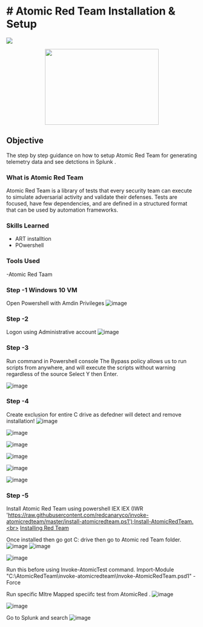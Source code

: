 # # Atomic Red Team Installation & Setup 
<img src="https://img.shields.io/badge/-Atomic%20Red%20Team-blue?style=for-the-badge"></img><br>
<div style="text-align:center;">    
  <img src="https://camo.githubusercontent.com/0ed20b85516f7c35f6a1c48ba69ec3803b32a8a936fd3c9c6bfb04a8311d4839/68747470733a2f2f72656463616e6172792e636f6d2f77702d636f6e74656e742f75706c6f6164732f41746f6d69632d5265642d5465616d2d4c6f676f2e706e67" width=300 height=200></img>
</div>

## Objective
The step by step guidance on how to setup Atomic Red Team for generating telemetry data and see detctions in Splunk  .

### What is Atomic Red Team
Atomic Red Team is a library of tests that every security team can execute to simulate adversarial activity and validate their defenses. Tests are focused, have few dependencies, and are defined in a structured format that can be used by automation frameworks.

### Skills Learned

- ART installtion
- POwershell


### Tools Used

-Atomic Red Taam 

### Step -1 Windows 10 VM
Open Powershell with Amdin Privileges
![image](https://github.com/syedhnaqvi/ARTsetup/assets/39069507/6e26c209-a3de-406e-8ad1-3e37b2fb60f6)

### Step -2 
Logon using Administrative account
![image](https://github.com/syedhnaqvi/ARTsetup/assets/39069507/c0d5f8ad-f2d7-4f5d-b3bd-ef8ca84e5cab)

### Step -3
Run command in Powershell console 
The Bypass policy allows us to run scripts from anywhere, and will execute the scripts without warning regardless of the source Select Y then Enter.

![image](https://github.com/syedhnaqvi/ARTsetup/assets/39069507/2710f52b-5d1b-4b81-bdb0-f251d29f5501)

### Step -4 
Create exclusion for entire C drive as defedner will detect and remove installation!
![image](https://github.com/syedhnaqvi/ARTsetup/assets/39069507/7e0d5a0a-a8d0-4998-b790-65f899314b08)

![image](https://github.com/syedhnaqvi/ARTsetup/assets/39069507/9593c5a8-4818-4ff8-8b52-f251269442dc)

![image](https://github.com/syedhnaqvi/ARTsetup/assets/39069507/9554cae0-c63f-4f4b-972f-493982472662)

![image](https://github.com/syedhnaqvi/ARTsetup/assets/39069507/b8eb5abb-8b90-4b04-828c-d632328d7adc)

![image](https://github.com/syedhnaqvi/ARTsetup/assets/39069507/fbdac193-ad3e-4ccf-b614-11a7e27b1b40)

![image](https://github.com/syedhnaqvi/ARTsetup/assets/39069507/565ef8e8-3d27-42cd-a49c-723cef1c330f)

### Step -5
Install Atomic Red Team using powershell IEX
IEX (IWR 'https://raw.githubusercontent.com/redcanaryco/invoke-atomicredteam/master/install-atomicredteam.ps1');Install-AtomicRedTeam.<br>
<a href="[https://github.com/redcanaryco/invoke-atomicredteam/wiki/Installing-Atomic-Red-Team/f70bafb8afd571ae91a01bc7b974cf2a3a4dc93e](https://github.com/redcanaryco/invoke-atomicredteam/wiki/Installing-Invoke-AtomicRedTeam)https://github.com/redcanaryco/invoke-atomicredteam/wiki/Installing-Invoke-AtomicRedTeam">Installing Red Team</a>

Once installed then go got C: drive then go to Atomic red Team folder.
![image](https://github.com/syedhnaqvi/ARTsetup/assets/39069507/f828c8a0-0286-496c-9622-5119e066232b)
![image](https://github.com/syedhnaqvi/ARTsetup/assets/39069507/ae1899f4-61c4-4970-acf0-210e6c4c3ae8)

![image](https://github.com/syedhnaqvi/ARTsetup/assets/39069507/b7d7bdf4-c777-49e3-bbfe-11f20ea29629)

Run this before using Invoke-AtomicTest command.
Import-Module "C:\AtomicRedTeam\invoke-atomicredteam\Invoke-AtomicRedTeam.psd1" -Force

Run specific MItre Mapped speciifc test from AtomicRed .
![image](https://github.com/syedhnaqvi/ARTsetup/assets/39069507/82e7334c-f0da-4c10-88d4-e970137c3825)

![image](https://github.com/syedhnaqvi/ARTsetup/assets/39069507/1461a854-725c-47dc-bd20-a4d5d3202311)


Go to Splunk and search 
![image](https://github.com/syedhnaqvi/ARTsetup/assets/39069507/a0dd1005-9b18-41fd-a20f-7494bdf8d6f6)


